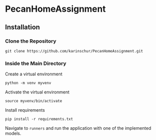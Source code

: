 # PecanHomeAssignment

## Installation

### Clone the Repository

```
git clone https://github.com/karinschur/PecanHomeAssignment.git
```

### Inside the Main Directory

Create a virtual environment

```
python -m venv myvenv
```

Activate the virtual environment

```
source myvenv/bin/activate
```

Install requirements

```
pip install -r requirements.txt
```

Navigate to `runners` and run the application with one of the implemented models.

